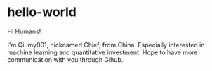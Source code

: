 # hello-world

Hi Humans!

I'm Qiumy001, nicknamed Chief, from China. Especially interested in machine learning and quantitative investment. Hope to have more communication with you through Gihub.

